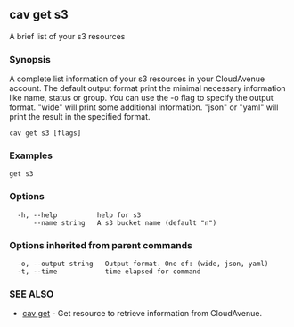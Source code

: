 ## cav get s3

A brief list of your s3 resources

### Synopsis

A complete list information of your s3 resources in your CloudAvenue account.
					The default output format print the minimal necessary information like name, status or group.
					You can use the -o flag to specify the output format.
					"wide" will print some additional information.
					"json" or "yaml" will print the result in the specified format.

```
cav get s3 [flags]
```

### Examples

```
get s3
```

### Options

```
  -h, --help          help for s3
      --name string   A s3 bucket name (default "n")
```

### Options inherited from parent commands

```
  -o, --output string   Output format. One of: (wide, json, yaml)
  -t, --time            time elapsed for command
```

### SEE ALSO

* [cav get](cav_get.md)	 - Get resource to retrieve information from CloudAvenue.

